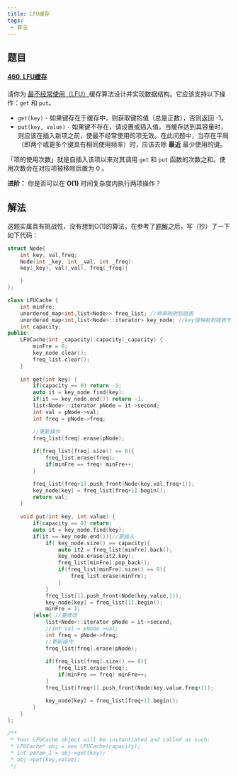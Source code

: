```yaml
---
title: LFU缓存
tags:
 - 算法
---
```


## 题目

#### [460. LFU缓存](https://leetcode-cn.com/problems/lfu-cache/)

请你为 [最不经常使用（LFU）](https://baike.baidu.com/item/缓存算法)缓存算法设计并实现数据结构。它应该支持以下操作：`get` 和 `put`。

- `get(key)` - 如果键存在于缓存中，则获取键的值（总是正数），否则返回 -1。
- `put(key, value)` - 如果键不存在，请设置或插入值。当缓存达到其容量时，则应该在插入新项之前，使最不经常使用的项无效。在此问题中，当存在平局（即两个或更多个键具有相同使用频率）时，应该去除 **最近** 最少使用的键。

「项的使用次数」就是自插入该项以来对其调用 `get` 和 `put` 函数的次数之和。使用次数会在对应项被移除后置为 0 。

**进阶：**
 你是否可以在 **O(1)** 时间复杂度内执行两项操作？

## 解法

这题实属具有挑战性，没有想到O(1)的算法，在参考了[题解](https://leetcode-cn.com/problems/lfu-cache/solution/lfuhuan-cun-by-leetcode-solution/)之后，写（抄）了一下如下代码：

```c++
struct Node{
    int key, val,freq;
    Node(int _key, int _val, int _freq):
    key(_key), val(_val), freq(_freq){

    }
};

class LFUCache {
    int minFre;
    unordered_map<int,list<Node>> freq_list; //频率映射到链表
    unordered_map<int,list<Node>::iterator> key_node; //key值映射到链表节点
    int capacity;
public:
    LFUCache(int _capacity):capacity(_capacity) {
        minFre = 0;
        key_node.clear();
        freq_list.clear();
    }
    
    int get(int key) {
        if(capacity == 0) return -1;
        auto it = key_node.find(key);
        if(it == key_node.end()) return -1;
        list<Node>::iterator pNode = it->second;
        int val = pNode->val;
        int freq = pNode->freq;

        //更新操作
        freq_list[freq].erase(pNode);
        
        if(freq_list[freq].size() == 0){
            freq_list.erase(freq);
            if(minFre == freq) minFre++;
        }

        freq_list[freq+1].push_front(Node(key,val,freq+1));
        key_node[key] = freq_list[freq+1].begin();
        return val;
    }
    
    void put(int key, int value) {
        if(capacity == 0) return;
        auto it = key_node.find(key);
        if(it == key_node.end()){//要插入
            if( key_node.size() == capacity){
                auto it2 = freq_list[minFre].back();
                key_node.erase(it2.key);
                freq_list[minFre].pop_back();
                if(freq_list[minFre].size() == 0){
                    freq_list.erase(minFre);
                }
            }
            freq_list[1].push_front(Node(key,value,1));
            key_node[key] = freq_list[1].begin();
            minFre = 1;
        }else{ //要修改
            list<Node>::iterator pNode = it->second;
            //int val = pNode->val;
            int freq = pNode->freq;
            //更新操作
            freq_list[freq].erase(pNode);
            
            if(freq_list[freq].size() == 0){
                freq_list.erase(freq);
                if(minFre == freq) minFre++;
            }
            freq_list[freq+1].push_front(Node(key,value,freq+1));

            key_node[key] = freq_list[freq+1].begin();
        }
    }
};

/**
 * Your LFUCache object will be instantiated and called as such:
 * LFUCache* obj = new LFUCache(capacity);
 * int param_1 = obj->get(key);
 * obj->put(key,value);
 */
```



